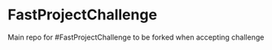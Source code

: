 FastProjectChallenge
====================

Main repo for #FastProjectChallenge to be forked when accepting challenge
